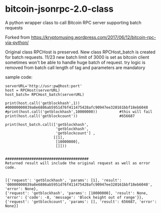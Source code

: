 # bitcoin-jsonrpc-2.0-class
A python wrapper class to call Bitcoin RPC server supporting batch requests

Forked from https://kryptomusing.wordpress.com/2017/06/12/bitcoin-rpc-via-python/

Original class RPCHost is preserved.
New class RPCHost_batch is created for batch requests.
11/23 new batch limit of 3000 is set as bitcoin client sometimes won't be able to handle huge batch of request.
    try logic is removed from batch call
    length of tag and parameters are mandatory

sample code:


    serverURL='http://usr:pw@host:port'
    host = RPCHost(serverURL)
    host_batch= RPCHost_batch(serverURL)
    
    print(host.call('getblockhash',1))                  #00000000839a8e6886ab5951d76f411475428afc90947ee320161bbf18eb6048
    #print(host.call('getblockhash',10000000))          #this will fail
    print(host.call('getblockcount'))                   #656687
    
    print(host_batch.call(['getblockhash',
                           'getblockhash',
                           'getblockcount'] ,
                          [[1],
                           [10000000],
                           []]))
                           
                           
    ######################################
    Returned result will include the original request as well as error code.


    [{'request': 'getblockhash', 'params': [1], 'result': '00000000839a8e6886ab5951d76f411475428afc90947ee320161bbf18eb6048', 'error': None}, 
    {'request': 'getblockhash', 'params': [10000000], 'result': None, 'error': {'code': -8, 'message': 'Block height out of range'}}, 
    {'request': 'getblockcount', 'params': [], 'result': 656687, 'error': None}]
